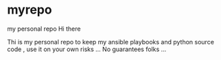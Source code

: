 # myrepo
my personal repo
Hi there 

Thi is my personal repo to keep my ansible playbooks and python source code , use it on your own risks ... No guarantees folks ...
